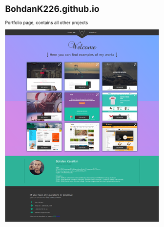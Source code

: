 # BohdanK226.github.io
Portfolio page, contains all other projects

![Screenshot](/files/screen.png?raw=true)
